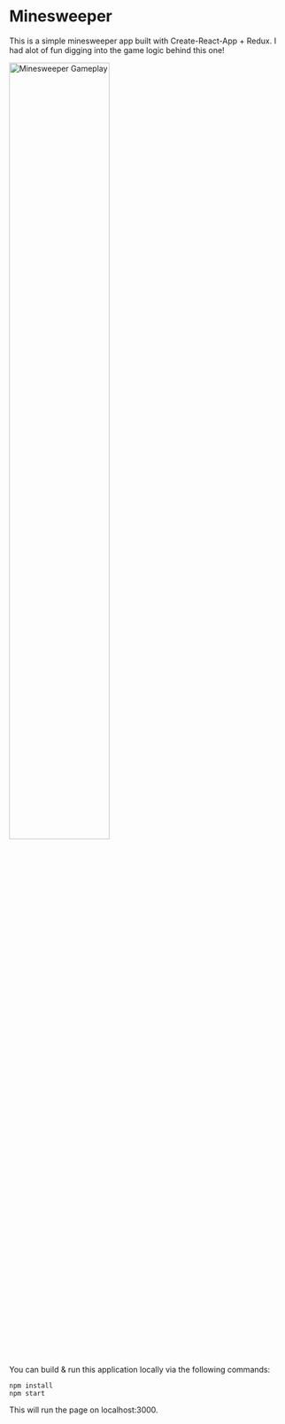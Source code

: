 # Minesweeper
This is a simple minesweeper app built with Create-React-App + Redux. I had alot of fun digging into the game logic behind this one!

<img src="https://i.ibb.co/gjpV1Xj/Minesweeper.jpg" alt="Minesweeper Gameplay" width="60%">

You can build & run this application locally via the following commands:

```
npm install
npm start
```
This will run the page on localhost:3000.
